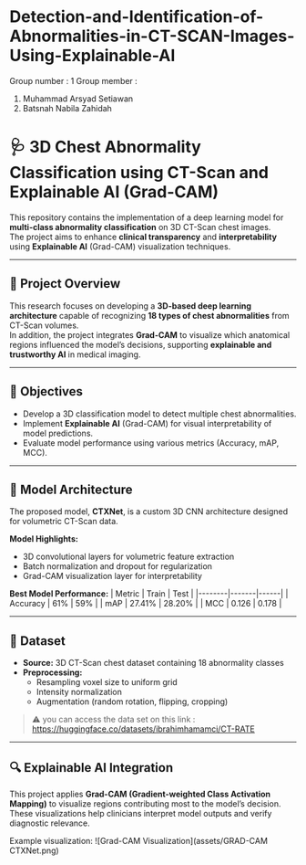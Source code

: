 # Detection-and-Identification-of-Abnormalities-in-CT-SCAN-Images-Using-Explainable-AI
Group number : 1
Group member : 
1. Muhammad Arsyad Setiawan
2. Batsnah Nabila Zahidah

# 🩺 3D Chest Abnormality Classification using CT-Scan and Explainable AI (Grad-CAM)

This repository contains the implementation of a deep learning model for **multi-class abnormality classification** on 3D CT-Scan chest images.  
The project aims to enhance **clinical transparency** and **interpretability** using **Explainable AI** (Grad-CAM) visualization techniques.

---

## 📌 Project Overview

This research focuses on developing a **3D-based deep learning architecture** capable of recognizing **18 types of chest abnormalities** from CT-Scan volumes.  
In addition, the project integrates **Grad-CAM** to visualize which anatomical regions influenced the model’s decisions, supporting **explainable and trustworthy AI** in medical imaging.

---

## 🎯 Objectives

- Develop a 3D classification model to detect multiple chest abnormalities.  
- Implement **Explainable AI** (Grad-CAM) for visual interpretability of model predictions.  
- Evaluate model performance using various metrics (Accuracy, mAP, MCC).  

---

## 🧠 Model Architecture

The proposed model, **CTXNet**, is a custom 3D CNN architecture designed for volumetric CT-Scan data.

**Model Highlights:**
- 3D convolutional layers for volumetric feature extraction  
- Batch normalization and dropout for regularization  
- Grad-CAM visualization layer for interpretability  

**Best Model Performance:**
| Metric | Train | Test |
|--------|-------|------|
| Accuracy | 61% | 59% |
| mAP | 27.41% | 28.20% |
| MCC | 0.126 | 0.178 |

---

## 🧾 Dataset

- **Source:** 3D CT-Scan chest dataset containing 18 abnormality classes  
- **Preprocessing:**  
  - Resampling voxel size to uniform grid  
  - Intensity normalization  
  - Augmentation (random rotation, flipping, cropping)  

> ⚠️ you can access the data set on this link : https://huggingface.co/datasets/ibrahimhamamci/CT-RATE

---

## 🔍 Explainable AI Integration

This project applies **Grad-CAM (Gradient-weighted Class Activation Mapping)** to visualize regions contributing most to the model’s decision.  
These visualizations help clinicians interpret model outputs and verify diagnostic relevance.

Example visualization:
![Grad-CAM Visualization](assets/GRAD-CAM CTXNet.png)
